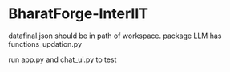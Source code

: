 # BharatForge-InterIIT

datafinal.json should be in path of workspace.
package LLM has functions_updation.py

run app.py and chat_ui.py to test
